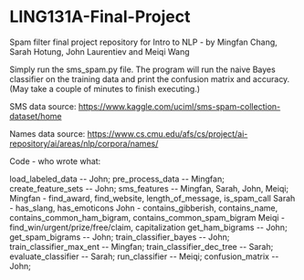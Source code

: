 # LING131A-Final-Project
Spam filter final project repository for Intro to NLP - by Mingfan Chang, Sarah Hotung, John Laurentiev and Meiqi Wang

Simply run the sms_spam.py file. The program will run the naive Bayes classifier on the training data and print the confusion matrix and accuracy. (May take a couple of minutes to finish executing.)

SMS data source: https://www.kaggle.com/uciml/sms-spam-collection-dataset/home

Names data source: https://www.cs.cmu.edu/afs/cs/project/ai-repository/ai/areas/nlp/corpora/names/

Code - who wrote what:

load_labeled_data -- John;
pre_process_data -- Mingfan;
create_feature_sets -- John;
sms_features -- Mingfan, Sarah, John, Meiqi;
  Mingfan - find_award, find_website, length_of_message, is_spam_call
  Sarah - has_slang, has_emoticons
  John - contains_gibberish, contains_name, contains_common_ham_bigram, contains_common_spam_bigram
  Meiqi - find_win/urgent/prize/free/claim, capitalization
get_ham_bigrams -- John;
get_spam_bigrams -- John;
train_classifier_bayes -- John;
train_classifier_max_ent -- Mingfan;
train_classifier_dec_tree -- Sarah;
evaluate_classifier -- Sarah;
run_classifier -- Meiqi;
confusion_matrix -- John;

